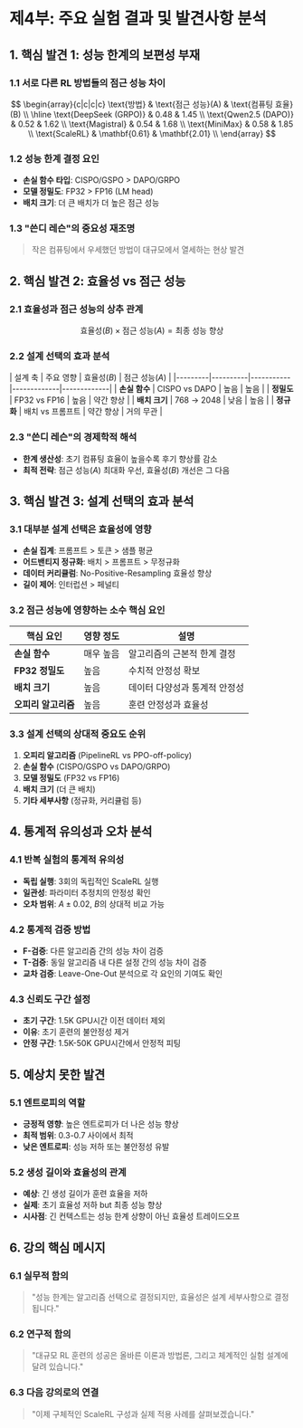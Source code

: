 # 제4부: 주요 실험 결과 및 발견사항 분석

## 1. 핵심 발견 1: 성능 한계의 보편성 부재

### 1.1 서로 다른 RL 방법들의 점근 성능 차이
$$
\begin{array}{c|c|c|c}
\text{방법} & \text{점근 성능}(A) & \text{컴퓨팅 효율}(B) \\
\hline
\text{DeepSeek (GRPO)} & 0.48 & 1.45 \\
\text{Qwen2.5 (DAPO)} & 0.52 & 1.62 \\
\text{Magistral} & 0.54 & 1.68 \\
\text{MiniMax} & 0.58 & 1.85 \\
\text{ScaleRL} & \mathbf{0.61} & \mathbf{2.01} \\
\end{array}
$$

### 1.2 성능 한계 결정 요인
- **손실 함수 타입**: CISPO/GSPO > DAPO/GRPO
- **모델 정밀도**: FP32 > FP16 (LM head)
- **배치 크기**: 더 큰 배치가 더 높은 점근 성능

### 1.3 "쓴디 레슨"의 중요성 재조명
> 작은 컴퓨팅에서 우세했던 방법이 대규모에서 열세하는 현상 발견

## 2. 핵심 발견 2: 효율성 vs 점근 성능

### 2.1 효율성과 점근 성능의 상추 관계
$$
\text{효율성}(B) \times \text{점근 성능}(A) = \text{최종 성능 향상}
$$

### 2.2 설계 선택의 효과 분석
| 설계 축 | 주요 영향 | 효율성($B$) | 점근 성능($A$) |
|---------|----------|-----------|-------------|-------------|
| **손실 함수** | CISPO vs DAPO | 높음 | 높음 |
| **정밀도** | FP32 vs FP16 | 높음 | 약간 향상 |
| **배치 크기** | 768 → 2048 | 낮음 | 높음 |
| **정규화** | 배치 vs 프롬프트 | 약간 향상 | 거의 무관 |

### 2.3 "쓴디 레슨"의 경제학적 해석
- **한계 생산성**: 초기 컴퓨팅 효율이 높을수록 후기 향상률 감소
- **최적 전략**: 점근 성능($A$) 최대화 우선, 효율성($B$) 개선은 그 다음

## 3. 핵심 발견 3: 설계 선택의 효과 분석

### 3.1 대부분 설계 선택은 효율성에 영향
- **손실 집계**: 프롬프트 > 토큰 > 샘플 평균
- **어드밴티지 정규화**: 배치 > 프롬프트 > 무정규화
- **데이터 커리큘럼**: No-Positive-Resampling 효율성 향상
- **길이 제어**: 인터럽션 > 페널티

### 3.2 점근 성능에 영향하는 소수 핵심 요인
| 핵심 요인 | 영향 정도 | 설명 |
|----------|----------|------|
| **손실 함수** | 매우 높음 | 알고리즘의 근본적 한계 결정 |
| **FP32 정밀도** | 높음 | 수치적 안정성 확보 |
| **배치 크기** | 높음 | 데이터 다양성과 통계적 안정성 |
| **오피리 알고리즘** | 높음 | 훈련 안정성과 효율성 |

### 3.3 설계 선택의 상대적 중요도 순위
1. **오피리 알고리즘** (PipelineRL vs PPO-off-policy)
2. **손실 함수** (CISPO/GSPO vs DAPO/GRPO)
3. **모델 정밀도** (FP32 vs FP16)
4. **배치 크기** (더 큰 배치)
5. **기타 세부사항** (정규화, 커리큘럼 등)

## 4. 통계적 유의성과 오차 분석

### 4.1 반복 실험의 통계적 유의성
- **독립 실행**: 3회의 독립적인 ScaleRL 실행
- **일관성**: 파라미터 추정치의 안정성 확인
- **오차 범위**: $A \pm 0.02$, $B$의 상대적 비교 가능

### 4.2 통계적 검증 방법
- **F-검증**: 다른 알고리즘 간의 성능 차이 검증
- **T-검증**: 동일 알고리즘 내 다른 설정 간의 성능 차이 검증
- **교차 검증**: Leave-One-Out 분석으로 각 요인의 기여도 확인

### 4.3 신뢰도 구간 설정
- **초기 구간**: 1.5K GPU시간 이전 데이터 제외
- **이유**: 초기 훈련의 불안정성 제거
- **안정 구간**: 1.5K-50K GPU시간에서 안정적 피팅

## 5. 예상치 못한 발견

### 5.1 엔트로피의 역할
- **긍정적 영향**: 높은 엔트로피가 더 나은 성능 향상
- **최적 범위**: 0.3-0.7 사이에서 최적
- **낮은 엔트로피**: 성능 저하 또는 불안정성 유발

### 5.2 생성 길이와 효율성의 관계
- **예상**: 긴 생성 길이가 훈련 효율을 저하
- **실제**: 초기 효율성 저하 but 최종 성능 향상
- **시사점**: 긴 컨텍스트는 성능 한계 상향이 아닌 효율성 트레이드오프

## 6. 강의 핵심 메시지

### 6.1 실무적 함의
> "성능 한계는 알고리즘 선택으로 결정되지만, 효율성은 설계 세부사항으로 결정됩니다."

### 6.2 연구적 함의
> "대규모 RL 훈련의 성공은 올바른 이론과 방법론, 그리고 체계적인 실험 설계에 달려 있습니다."

### 6.3 다음 강의로의 연결
> "이제 구체적인 ScaleRL 구성과 실제 적용 사례를 살펴보겠습니다."